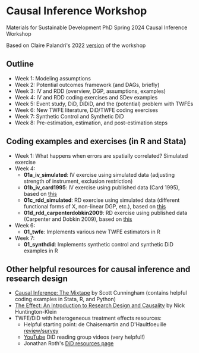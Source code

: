 # Causal Inference Workshop
Materials for Sustainable Development PhD Spring 2024 Causal Inference Workshop 

Based on Claire Palandri's 2022 [version](https://clairepalandri.github.io/docs/CIworkshop_syllabus.pdf) of the workshop

## Outline
- Week 1: Modeling assumptions
- Week 2: Potential outcomes framework (and DAGs, briefly)
- Week 3: IV and RDD (overview, DGP, assumptions, examples)
- Week 4: IV and RDD coding exercises and SDev examples
- Week 5: Event study, DiD, DiDiD, and the (potential) problem with TWFEs
- Week 6: New TWFE literature, DiD/TWFE coding exercises
- Week 7: Synthetic Control and Synthetic DiD
- Week 8: Pre-estimation, estimation, and post-estimation steps 


## Coding examples and exercises (in R and Stata)
- Week 1: What happens when errors are spatially correlated? Simulated exercise
- Week 4:
  - __01a_iv_simulated__: IV exercise using simulated data (adjusting strength of instrument, exclusion restriction)
  - __01b_iv_card1995__: IV exercise using published data (Card 1995), based on [this](https://mixtape.scunning.com/07-instrumental_variables)
  - __01c_rdd_simulated__: RD exercise using simulated data (different functional forms of X, non-linear DGP, etc.), based on [this](https://mixtape.scunning.com/07-instrumental_variables)
  - __01d_rdd_carpenterdobkin2009__: RD exercise using published data (Carpenter and Dobkin 2009), based on [this](https://rpubs.com/phle/r_tutorial_regression_discontinuity_design)
- Week 6:
  - __01_twfe__: Implements various new TWFE estimators in R 
- Week 7: 
  - __01_synthdid__: Implements synthetic control and synthetic DiD examples in R 

## Other helpful resources for causal inference and research design 
- [Causal Inference: The Mixtape](https://mixtape.scunning.com/) by Scott Cunningham (contains helpful coding examples in Stata, R, and Python)
- [The Effect: An Introduction to Research Design and Causality](https://theeffectbook.net/index.html) by Nick Huntington-Klein
- TWFE/DiD with heterogeneous treatment effects resources:
  - Helpful starting point: de Chaisemartin and D'Haultfoeuille [review/survey](https://www.nber.org/papers/w29691)
  - [YouTube](https://www.youtube.com/playlist?list=PLVObvb_htcuBt8mV9yNagt7hK9FL5KXeE) DiD reading group videos (very helpful!)
  - Jonathan Roth's [DiD resources page](https://www.jonathandroth.com/did-resources/)
    
